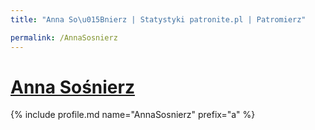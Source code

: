 ```yaml
---
title: "Anna So\u015Bnierz | Statystyki patronite.pl | Patromierz"

permalink: /AnnaSosnierz
---
```


# [Anna Sośnierz](https://patronite.pl/AnnaSosnierz)

{% include profile.md name="AnnaSosnierz" prefix="a" %}
